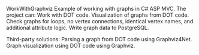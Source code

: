 WorkWithGraphviz
Example of working with graphs in C# ASP MVC.
The project can:
Work with DOT code.
Visualization of graphs from DOT code.
Check graphs for loops, no vertex connections, identical vertex names, and additional attribute logic.
Write graph data to PostgreSQL.


Third-party solutions:
Parsing a graph from DOT code using Graphviz4Net.
Graph visualization using DOT code using Graphviz.
